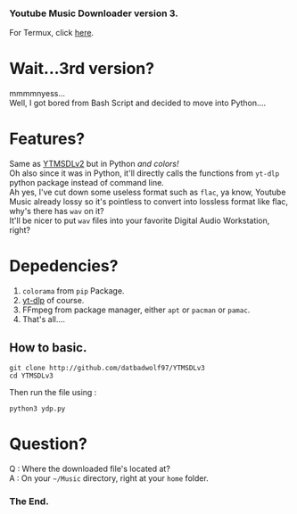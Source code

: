 ### Youtube Music Downloader version 3.
For Termux, click [here](http://github.com/datbadwolf97/YTMSDLv3-termux).<br/>

# Wait...3rd version?

mmmmnyess...<br/>
Well, I got bored from Bash Script and decided to move into Python....<br/>

# Features?

Same as [YTMSDLv2](https://github.com/datbadwolf97/YTMSDLv2) but in Python *and colors!*<br/>
Oh also since it was in Python, it'll directly calls the functions from `yt-dlp` python package instead of command line.<br/>
Ah yes, I've cut down some useless format such as `flac`, ya know, Youtube Music already lossy so it's pointless to convert into lossless format like flac, why's there has `wav` on it?<br/>
It'll be nicer to put `wav` files into your favorite Digital Audio Workstation, right?<br/>
# Depedencies?

1. `colorama` from `pip` Package.
2. [yt-dlp](http://github.com/yt-dlp/yt-dlp) of course.
3. FFmpeg from package manager, either `apt` or `pacman` or `pamac`.
4. That's all....

## How to basic.

```
git clone http://github.com/datbadwolf97/YTMSDLv3
cd YTMSDLv3
```
Then run the file using :
```
python3 ydp.py
```
# Question?

Q : Where the downloaded file's located at?<br/>
A : On your `~/Music` directory, right at your `home` folder.<br/>

### The End.
